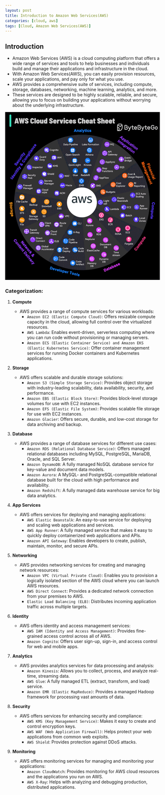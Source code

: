 ```yaml
---
layout: post
title: Introduction to Amazon Web Services(AWS)
categories: [cloud, aws]
tags: [Cloud, Amazon Web Services(AWS)]
---
```


## Introduction
- Amazon Web Services (AWS) is a cloud computing platform that offers a wide range of services and tools to help businesses and individuals build and manage their applications and infrastructure in the cloud. 
- With Amazon Web Services(AWS), you can easily provision resources, scale your applications, and pay only for what you use.
- AWS provides a comprehensive suite of services, including compute, storage, databases, networking, machine learning, analytics, and more. 
- These services are designed to be highly scalable, reliable, and secure, allowing you to focus on building your applications without worrying about the underlying infrastructure.


![AWS Services CheatSheet](/assets/img/cloud/aws/aws-services-cheatsheet.gif)

### Categorization:

1. **Compute**
    - AWS provides a range of compute services for various workloads:
        + `Amazon EC2 (Elastic Compute Cloud)`: Offers resizable compute capacity in the cloud, allowing full control over the virtualized resources.
        + `AWS Lambda`: Enables event-driven, serverless computing where you can run code without provisioning or managing servers.
        + `Amazon ECS (Elastic Container Service) and Amazon EKS (Elastic Kubernetes Service)`: Offer container management services for running Docker containers and Kubernetes applications.

2. **Storage**
    - AWS offers scalable and durable storage solutions:
        + `Amazon S3 (Simple Storage Service)`: Provides object storage with industry-leading scalability, data availability, security, and performance.
        + `Amazon EBS (Elastic Block Store)`: Provides block-level storage volumes for use with EC2 instances.
        + `Amazon EFS (Elastic File System)`: Provides scalable file storage for use with EC2 instances.
        + `Amazon Glacier`: Offers secure, durable, and low-cost storage for data archiving and backup.

3. **Database**
    - AWS provides a range of database services for different use cases:
        + `Amazon RDS (Relational Database Service)`: Offers managed relational databases including MySQL, PostgreSQL, MariaDB, Oracle, and SQL Server.
        + `Amazon DynamoDB`: A fully managed NoSQL database service for key-value and document data models.
        + `Amazon Aurora`: A MySQL- and PostgreSQL-compatible relational database built for the cloud with high performance and availability.
        + `Amazon Redshift`: A fully managed data warehouse service for big data analytics.

4. **App Services**
    - AWS offers services for deploying and managing applications:
        + `AWS Elastic Beanstalk`: An easy-to-use service for deploying and scaling web applications and services.
        + `AWS App Runner`: A fully managed service that makes it easy to quickly deploy containerized web applications and APIs.
        + `Amazon API Gateway`: Enables developers to create, publish, maintain, monitor, and secure APIs.

5. **Networking**
    - AWS provides networking services for creating and managing network resources:
        + `Amazon VPC (Virtual Private Cloud)`: Enables you to provision a logically isolated section of the AWS cloud where you can launch AWS resources.
        + `AWS Direct Connect`: Provides a dedicated network connection from your premises to AWS.
        + `Elastic Load Balancing (ELB)`: Distributes incoming application traffic across multiple targets.

6. **Identity**
    - AWS offers identity and access management services:
        + `AWS IAM (Identity and Access Management)`: Provides fine-grained access control across all of AWS.
        + `Amazon Cognito`: Offers user sign-up, sign-in, and access control for web and mobile apps.

7. **Analytics**
    - AWS provides analytics services for data processing and analysis:
        + `Amazon Kinesis`: Allows you to collect, process, and analyze real-time, streaming data.
        + `AWS Glue`: A fully managed ETL (extract, transform, and load) service.
        + `Amazon EMR (Elastic MapReduce)`: Provides a managed Hadoop framework for processing vast amounts of data.

8. **Security**
    - AWS offers services for enhancing security and compliance:
        + `AWS KMS (Key Management Service)`: Makes it easy to create and control encryption keys.
        + `AWS WAF (Web Application Firewall)`: Helps protect your web applications from common web exploits.
        + `AWS Shield`: Provides protection against DDoS attacks.

9. **Monitoring**
    - AWS offers monitoring services for managing and monitoring your applications:
        + `Amazon CloudWatch`: Provides monitoring for AWS cloud resources and the applications you run on AWS.
        + `AWS X-Ray`: Helps with analyzing and debugging production, distributed applications.


